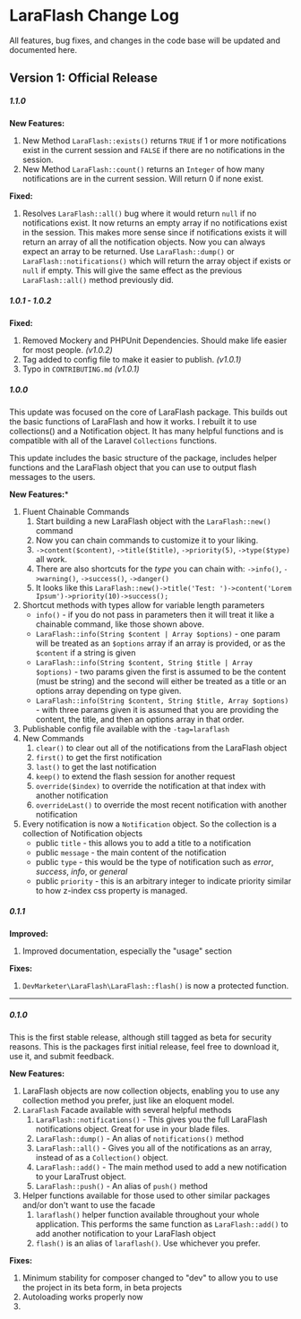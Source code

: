 # LaraFlash Change Log

All features, bug fixes, and changes in the code base will be updated and documented here.

## Version 1: Official Release

##### 1.1.0

**New Features:**

1. New Method `LaraFlash::exists()` returns `TRUE` if 1 or more notifications exist in the current session and `FALSE` if there are no notifications in the session.
1. New Method `LaraFlash::count()` returns an `Integer` of how many notifications are in the current session. Will return 0 if none exist.

**Fixed:**

1. Resolves `LaraFlash::all()` bug where it would return `null` if no notifications exist. It now returns an empty array if no notifications exist in the session. This makes more sense since if notifications exists it will return an array of all the notification objects. Now you can always expect an array to be returned. Use `LaraFlash::dump()` or `LaraFlash::notifications()` which will return the array object if exists or `null` if empty. This will give the same effect as the previous `LaraFlash::all()` method previously did.

##### 1.0.1 - 1.0.2

**Fixed:**

1. Removed Mockery and PHPUnit Dependencies. Should make life easier for most people.  _(v1.0.2)_
1. Tag added to config file to make it easier to publish. _(v1.0.1)_
1. Typo in `CONTRIBUTING.md` _(v1.0.1)_


##### 1.0.0

This update was focused on the core of LaraFlash package. This builds out the basic functions of LaraFlash and how it works. I rebuilt it to use collections() and a Notification object. It has many helpful functions and is compatible with all of the Laravel `Collections` functions.

This update includes the basic structure of the package, includes helper functions and the LaraFlash object that you can use to output flash messages to the users.

**New Features:***

1. Fluent Chainable Commands
	1. Start building a new LaraFlash object with the `LaraFlash::new()` command
	1. Now you can chain commands to customize it to your liking.
	1. `->content($content)`, `->title($title)`, `->priority(5)`, `->type($type)` all work.
	1. There are also shortcuts for the _type_ you can chain with: `->info()`, `->warning()`, `->success()`, `->danger()`
	1. It looks like this `LaraFlash::new()->title('Test: ')->content('Lorem Ipsum')->priority(10)->success();`
1. Shortcut methods with types allow for variable length parameters
	- `info()` - if you do not pass in parameters then it will treat it like a chainable command, like those shown above.
	- `LaraFlash::info(String $content | Array $options)` - one param will be treated as an `$options` array if an array is provided, or as the `$content` if a string is given
	- `LaraFlash::info(String $content, String $title | Array $options)` - two params given the first is assumed to be the content (must be string) and the second will either be treated as a title or an options array depending on type given.
	- `LaraFlash::info(String $content, String $title, Array $options)` - with three params given it is assumed that you are providing the content, the title, and then an options array in that order.
1. Publishable config file available with the `-tag=laraflash`
1. New Commands
	1. `clear()` to clear out all of the notifications from the LaraFlash object
	1. `first()` to get the first notification
	1. `last()` to get the last notification
	1. `keep()` to extend the flash session for another request
	1. `override($index)` to override the notification at that index with another notification
	1. `overrideLast()` to override the most recent notification with another notification
1. Every notification is now a `Notification` object. So the collection is a collection of Notification objects
	* public `title` - this allows you to add a title to a notification
	* public `message` - the main content of the notification
	* public `type` - this would be the type of notification such as _error_, _success_, _info_, or _general_
	* public `priority` - this is an arbitrary integer to indicate priority similar to how z-index css property is managed.


##### 0.1.1

**Improved:**

1. Improved documentation, especially the "usage" section

**Fixes:**

1. `DevMarketer\LaraFlash\LaraFlash::flash()` is now a protected function.

---

##### 0.1.0

This is the first stable release, although still tagged as beta for security reasons. This is the packages first initial release, feel free to download it, use it, and submit feedback.

**New Features:**

1. LaraFlash objects are now collection objects, enabling you to use any collection method you prefer, just like an eloquent model.
1. `LaraFlash` Facade available with several helpful methods
	1. `LaraFlash::notifications()` - This gives you the full LaraFlash notifications object. Great for use in your blade files.
	1. `LaraFlash::dump()` - An alias of `notifications()` method
	1. `LaraFlash::all()` - Gives you all of the notifications as an array, instead of as a `Collection()` object.
	1. `LaraFlash::add()` - The main method used to add a new notification to your LaraTrust object.
	1. `LaraFlash::push()` - An alias of `push()` method
1. Helper functions available for those used to other similar packages and/or don't want to use the facade
	1. `laraflash()` helper function available throughout your whole application. This performs the same function as `LaraFlash::add()` to add another notification to your LaraFlash object
	1. `flash()` is an alias of `laraflash()`. Use whichever you prefer.

**Fixes:**

1. Minimum stability for composer changed to "dev" to allow you to use the project in its beta form, in beta projects
1. Autoloading works properly now
1.
